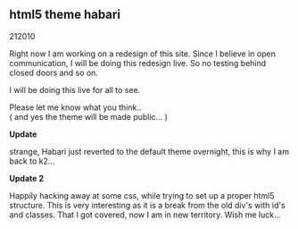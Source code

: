 <article><h1>html5 theme habari</h1><time><span class="day">2</span><span class="month">1</span><span class="year">2010</span></time><p>Right now I am working on a redesign of this site. Since I believe in open communication, I will be doing this redesign live. So no testing behind closed doors and so on. </p><p>I will be doing this live for all to see.</p><p>Please let me know what you think.. <br />( and yes the theme will be made public... )</p><strong>Update</strong><p>strange, Habari just reverted to the default theme overnight, this is why I am back to k2...</p><strong>Update 2</strong><p>Happily hacking away at some css, while trying to set up a proper html5 structure. This is very interesting as it is a break from the old div's with id's and classes. That I got covered, now I am in new territory. Wish me luck...</p> </article>